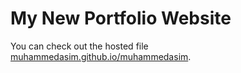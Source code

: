 # My New Portfolio Website

You can check out the hosted file [muhammedasim.github.io/muhammedasim](https://muhammedasim.github.io/muhammedasim).